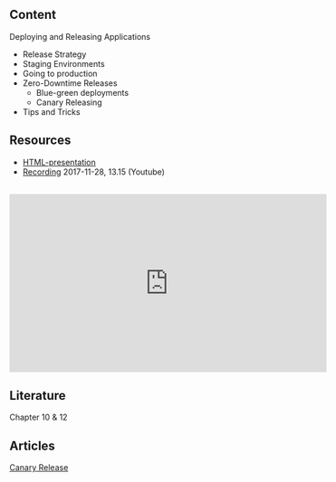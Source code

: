 ## Content
Deploying and Releasing Applications
* Release Strategy
* Staging Environments
* Going to production
* Zero-Downtime Releases
  * Blue-green deployments
  * Canary Releasing
* Tips and Tricks

## Resources
- [HTML-presentation](https://rawgit.com/2dv611/syllabus/master/resources/lectures/04_continuous_delivery/index.html#/)
- [Recording](https://youtu.be/#?t=14m57s&list=PLSWJPPj5sKmry_AUw35ypwxNBUU9YK1K-) 2017-11-28, 13.15 (Youtube)

<br />
<iframe width="560" height="315" src="https://www.youtube.com/embed/#?t=14m57s&list=PLSWJPPj5sKmry_AUw35ypwxNBUU9YK1K-" frameborder="0" allowfullscreen></iframe>

## Literature
Chapter 10 & 12

## Articles
[Canary Release](https://martinfowler.com/bliki/CanaryRelease.html)
